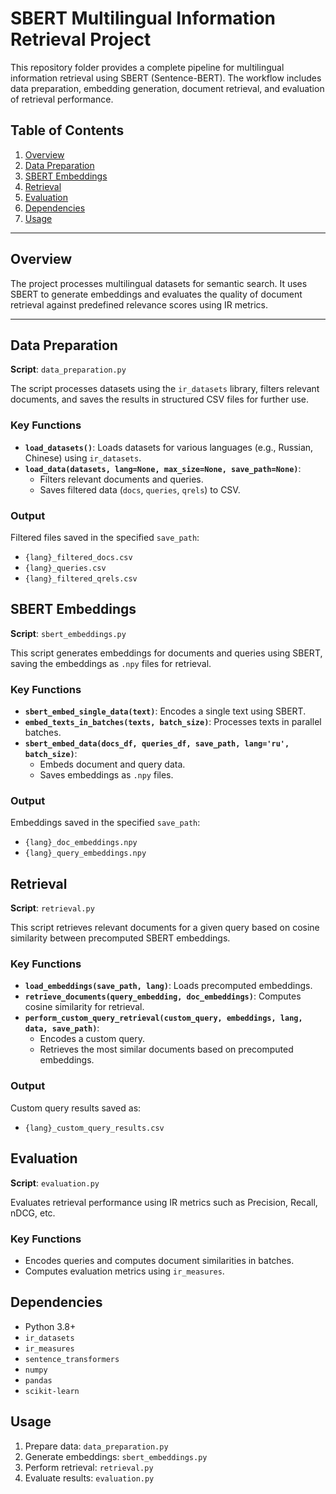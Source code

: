 
# SBERT Multilingual Information Retrieval Project

This repository folder provides a complete pipeline for multilingual information retrieval using SBERT (Sentence-BERT). The workflow includes data preparation, embedding generation, document retrieval, and evaluation of retrieval performance.

## Table of Contents

1. [Overview](#overview)
2. [Data Preparation](#data-preparation)
3. [SBERT Embeddings](#sbert-embeddings)
4. [Retrieval](#retrieval)
5. [Evaluation](#evaluation)
6. [Dependencies](#dependencies)
7. [Usage](#usage)

---

## Overview

The project processes multilingual datasets for semantic search. It uses SBERT to generate embeddings and evaluates the quality of document retrieval against predefined relevance scores using IR metrics.

---

## Data Preparation

**Script**: `data_preparation.py`

The script processes datasets using the `ir_datasets` library, filters relevant documents, and saves the results in structured CSV files for further use.

### Key Functions

- **`load_datasets()`**: Loads datasets for various languages (e.g., Russian, Chinese) using `ir_datasets`.
- **`load_data(datasets, lang=None, max_size=None, save_path=None)`**:
  - Filters relevant documents and queries.
  - Saves filtered data (`docs`, `queries`, `qrels`) to CSV.

### Output

Filtered files saved in the specified `save_path`:
- `{lang}_filtered_docs.csv`
- `{lang}_queries.csv`
- `{lang}_filtered_qrels.csv`

## SBERT Embeddings

**Script**: `sbert_embeddings.py`

This script generates embeddings for documents and queries using SBERT, saving the embeddings as `.npy` files for retrieval.

### Key Functions

- **`sbert_embed_single_data(text)`**: Encodes a single text using SBERT.
- **`embed_texts_in_batches(texts, batch_size)`**: Processes texts in parallel batches.
- **`sbert_embed_data(docs_df, queries_df, save_path, lang='ru', batch_size)`**:
  - Embeds document and query data.
  - Saves embeddings as `.npy` files.

### Output

Embeddings saved in the specified `save_path`:
- `{lang}_doc_embeddings.npy`
- `{lang}_query_embeddings.npy`

## Retrieval

**Script**: `retrieval.py`

This script retrieves relevant documents for a given query based on cosine similarity between precomputed SBERT embeddings.

### Key Functions

- **`load_embeddings(save_path, lang)`**: Loads precomputed embeddings.
- **`retrieve_documents(query_embedding, doc_embeddings)`**: Computes cosine similarity for retrieval.
- **`perform_custom_query_retrieval(custom_query, embeddings, lang, data, save_path)`**:
  - Encodes a custom query.
  - Retrieves the most similar documents based on precomputed embeddings.

### Output

Custom query results saved as:
- `{lang}_custom_query_results.csv`

## Evaluation

**Script**: `evaluation.py`

Evaluates retrieval performance using IR metrics such as Precision, Recall, nDCG, etc.

### Key Functions

- Encodes queries and computes document similarities in batches.
- Computes evaluation metrics using `ir_measures`.

## Dependencies

- Python 3.8+
- `ir_datasets`
- `ir_measures`
- `sentence_transformers`
- `numpy`
- `pandas`
- `scikit-learn`

## Usage

1. Prepare data: `data_preparation.py`
2. Generate embeddings: `sbert_embeddings.py`
3. Perform retrieval: `retrieval.py`
4. Evaluate results: `evaluation.py`